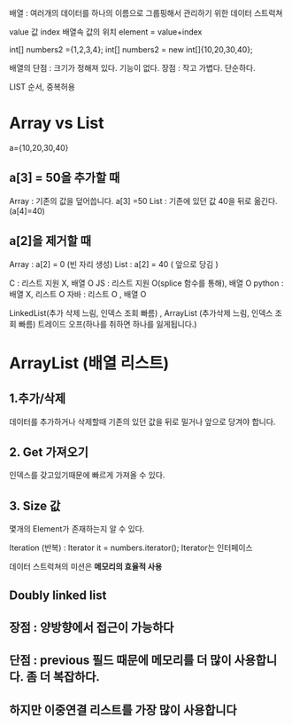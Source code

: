 배열 : 여러개의 데이터를 하나의 이름으로 그룹핑해서 관리하기 위한 데이터 스트럭쳐

value 값
index 배열속 값의 위치
element = value+index

int[] numbers2 ={1,2,3,4};
int[] numbers2 = new int[]{10,20,30,40};

배열의 단점 : 크기가 정해져 있다. 기능이 없다.
장점 : 작고 가볍다. 단순하다.

LIST 순서, 중복허용

# Array vs List
a={10,20,30,40}
## a[3] = 50을 추가할 때
Array : 기존의 값을 덮어씁니다. a[3] =50
List : 기존에 있던 값 40을 뒤로 옮긴다. (a[4]=40)
## a[2]을 제거할 때
Array : a[2] = 0 (빈 자리 생성)
List : a[2] = 40 ( 앞으로 당김 )

C : 리스트 지원 X, 배열 O
JS : 리스트 지원 O(splice 함수를 통해), 배열 O
python : 배열 X, 리스트 O
자바 : 리스트 O , 배열 O


LinkedList(추가 삭제 느림, 인덱스 조회 빠름) , ArrayList (추가삭제 느림, 인덱스 조회 빠름) 트레이드 오프(하나를 취하면 하나를 잃게됩니다.)


# ArrayList (배열 리스트)
## 1.추가/삭제
데이터를 추가하거나 삭제할때 기존의 있던 값을 뒤로 밀거나 앞으로 당겨야 합니다.
## 2. Get 가져오기
인덱스를 갖고있기때문에 빠르게 가져올 수 있다.
## 3. Size 값
몇개의 Element가 존재하는지 알 수 있다.

Iteration (반복) : Iterator it = numbers.iterator(); Iterator는 인터페이스


데이터 스트럭쳐의 미션은 **메모리의 효율적 사용**


## Doubly linked list
## 장점 : 양방향에서 접근이 가능하다
## 단점 : previous 필드 때문에 메모리를 더 많이 사용합니다. 좀 더 복잡하다.
## 하지만 이중연결 리스트를 가장 많이 사용합니다

